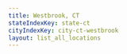 ```yaml
---
title: Westbrook, CT
stateIndexKey: state-ct
cityIndexKey: city-ct-westbrook
layout: list_all_locations
---
```

